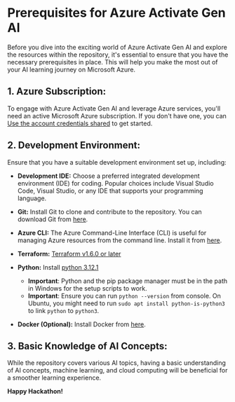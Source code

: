 # Prerequisites for Azure Activate Gen AI

Before you dive into the exciting world of Azure Activate Gen AI and explore the resources within the repository, it's essential to ensure that you have the necessary prerequisites in place. This will help you make the most out of your AI learning journey on Microsoft Azure.

## 1. Azure Subscription:

To engage with Azure Activate Gen AI and leverage Azure services, you'll need an active Microsoft Azure subscription. If you don't have one, you can [Use the account credentials shared](https://azure.microsoft.com/free/) to get started.

## 2. Development Environment:

Ensure that you have a suitable development environment set up, including:

   - **Development IDE:** Choose a preferred integrated development environment (IDE) for coding. Popular choices include Visual Studio Code, Visual Studio, or any IDE that supports your programming language.

   - **Git:** Install Git to clone and contribute to the repository. You can download Git from [here](https://git-scm.com/).

   - **Azure CLI:** The Azure Command-Line Interface (CLI) is useful for managing Azure resources from the command line. Install it from [here](https://docs.microsoft.com/en-us/cli/azure/install-azure-cli).

   - **Terraform:** [ Terraform v1.6.0 or later](https://developer.hashicorp.com/terraform/install)

   - **Python:** Install [python 3.12.1](https://www.python.org/downloads)
     * **Important**: Python and the pip package manager must be in the path in Windows for the setup scripts to work.
     * **Important**: Ensure you can run `python --version` from console. On Ubuntu, you might need to run `sudo apt install python-is-python3` to link `python` to `python3`.

   - **Docker (Optional):** Install Docker from [here](https://www.docker.com/get-started).

## 3. Basic Knowledge of AI Concepts:

While the repository covers various AI topics, having a basic understanding of AI concepts, machine learning, and cloud computing will be beneficial for a smoother learning experience.


**Happy Hackathon!**
